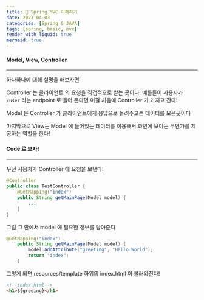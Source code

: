 ```yaml
---
title: 🌴 Spring MVC 이해하기
date: 2023-04-03
categories: [Spring & JAVA]
tags: [spring, basic, mvc]
render_with_liquid: true
mermaid: true
---
```

#### Model, View, Controller
---
하나하나에 대해 설명을 해보자면 

Controller 는 클라이언트 의 요청을 직접적으로 받는 곳이다. 예를들어 사용자가 `/user` 라는 endpoint 로 들어 온다면 이걸 처음에 Controller 가 가지고 간다!

Model 은 Controller 가 클라이언트에게 응답으로 돌려주고픈 데이터를 모은곳이다

마지막으로 View는 Model 에 들어있는 데이터를 이용해서 화면에 보이는 무언가를 제공하는 역할을 한다! 

#### Code 로 보자!
---
우선 사용자가 Controller 에 요청을 보낸다!

```java
@Controller
public class TestController {
    @GetMapping("index")
    public String getMainPage(Model model) {
        ...
    }
}
```

그럼 그 안에서 model 에 필요한 정보를 담아준다

```java
@GetMapping("index")
    public String getMainPage(Model model) {
        model.addAttribute("greeting", "Hello World");
        return "index";
    }
```

그렇게 되면 resources/template 하위의 index.html 이 불러와진다!

```html
<!--index.html-->
<h1>${greeing}</h1>
```



